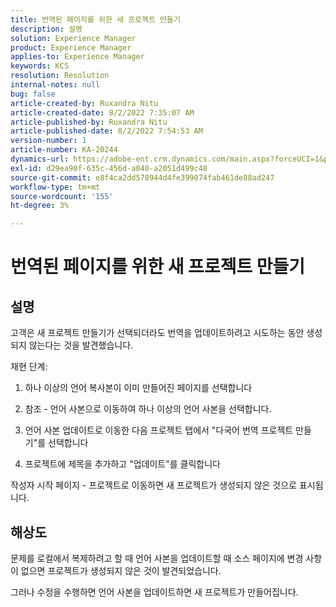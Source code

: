 ```yaml
---
title: 번역된 페이지를 위한 새 프로젝트 만들기
description: 설명
solution: Experience Manager
product: Experience Manager
applies-to: Experience Manager
keywords: KCS
resolution: Resolution
internal-notes: null
bug: false
article-created-by: Ruxandra Nitu
article-created-date: 8/2/2022 7:35:07 AM
article-published-by: Ruxandra Nitu
article-published-date: 8/2/2022 7:54:53 AM
version-number: 1
article-number: KA-20244
dynamics-url: https://adobe-ent.crm.dynamics.com/main.aspx?forceUCI=1&pagetype=entityrecord&etn=knowledgearticle&id=113b629f-3512-ed11-b83d-0022480867bd
exl-id: d29ea90f-635c-456d-a040-a2051d499c48
source-git-commit: e8f4ca2dd578944d4fe399074fab461de88ad247
workflow-type: tm+mt
source-wordcount: '155'
ht-degree: 3%

---
```


# 번역된 페이지를 위한 새 프로젝트 만들기

## 설명


고객은 새 프로젝트 만들기가 선택되더라도 번역을 업데이트하려고 시도하는 동안 생성되지 않는다는 것을 발견했습니다.

재현 단계:

1. 하나 이상의 언어 복사본이 이미 만들어진 페이지를 선택합니다

2. 참조 - 언어 사본으로 이동하여 하나 이상의 언어 사본을 선택합니다.

3. 언어 사본 업데이트로 이동한 다음 프로젝트 탭에서 &quot;다국어 번역 프로젝트 만들기&quot;를 선택합니다

4. 프로젝트에 제목을 추가하고 &quot;업데이트&quot;를 클릭합니다

작성자 시작 페이지 - 프로젝트로 이동하면 새 프로젝트가 생성되지 않은 것으로 표시됩니다.


## 해상도


문제를 로컬에서 복제하려고 할 때 언어 사본을 업데이트할 때 소스 페이지에 변경 사항이 없으면 프로젝트가 생성되지 않은 것이 발견되었습니다.

그러나 수정을 수행하면 언어 사본을 업데이트하면 새 프로젝트가 만들어집니다.
